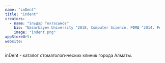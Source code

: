 ```yaml
---
name: "inDent"
title: "indent"
creators:
  - name: "Эльдар Токтасынов"
    bio: "Nazarbayev University ‘2018, Computer Science. РФМШ ‘2014. Республиканская олимпиада по математике, серебро 2013, 2014; бронза 2012."
    image: "indent.png"
appStoreUrl:
website:
---
```


inDent - каталог стоматологических клиник города Алматы.
